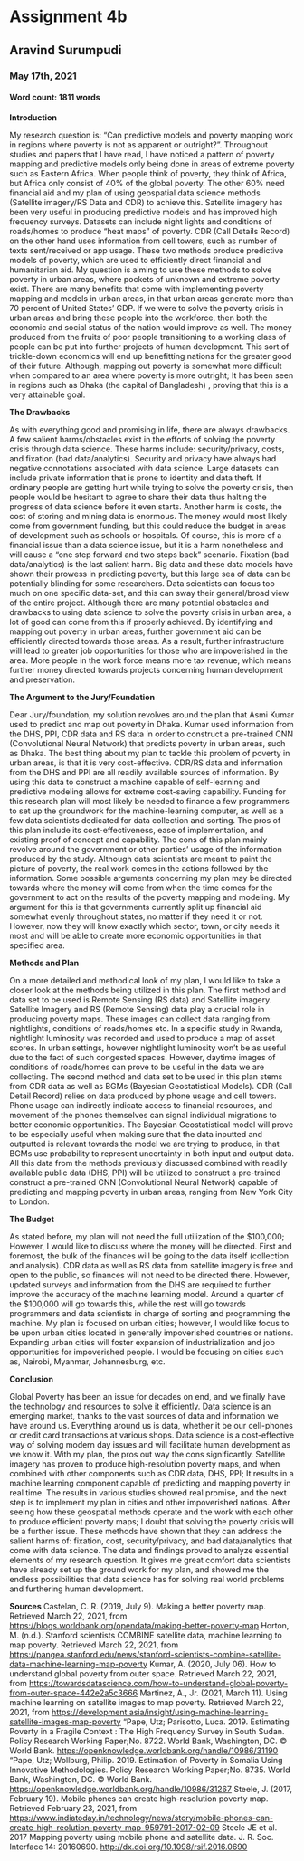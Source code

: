 #  Assignment 4b

##  Aravind Surumpudi

### May 17th, 2021

#### Word count: 1811 words


**Introduction**

My research question is: “Can predictive models and poverty mapping work in regions where poverty is not as apparent or outright?”. Throughout studies and papers that I have read, I have noticed a pattern of poverty mapping and predictive models only being done in areas of extreme poverty such as Eastern Africa. When people think of poverty, they think of Africa,  but Africa only consist of 40% of the global poverty. The other 60% need financial aid and my plan of using geospatial data science methods (Satellite imagery/RS Data and CDR) to achieve this. Satellite imagery has been very useful in producing predictive models and has improved high frequency surveys. Datasets can include night lights and conditions of roads/homes to produce “heat maps” of poverty. CDR (Call Details Record) on the other hand uses information from cell towers, such as number of texts sent/received or app usage. These two methods produce predictive models of poverty, which are used to efficiently direct financial and humanitarian aid. My question is aiming to use these methods to solve poverty in urban areas, where pockets of unknown and extreme poverty exist. There are many benefits that come with implementing poverty mapping and models in urban areas, in that urban areas generate more than 70 percent of United States’ GDP. If we were to solve the poverty crisis in urban areas and bring these people into the workforce, then both the economic and social status of the nation would improve as well. The money produced from the fruits of poor people transitioning to a working class of people can be put into further projects of human development. This sort of trickle-down economics will end up benefitting nations for the greater good of their future. Although, mapping out poverty is somewhat more difficult when compared to an area where poverty is more outright; It has been seen in regions such as Dhaka (the capital of Bangladesh) , proving that this is a very attainable goal. 

**The Drawbacks**

As with everything good and promising in life, there are always drawbacks. A few salient harms/obstacles exist in the efforts of solving the poverty crisis through data science. These harms include: security/privacy,  costs, and fixation (bad data/analytics). Security and privacy have always had negative connotations associated with data science. Large datasets can include private information that is prone to identity and data theft. If ordinary people are getting hurt while trying to solve the poverty crisis, then people would be hesitant to agree to share their data thus halting the progress of data science before it even starts. Another harm is costs, the cost of storing and mining data is enormous. The money would most likely come from government funding, but this could reduce the budget in areas of development such as schools or hospitals. Of course, this is more of a financial issue than a data science issue, but it is a harm nonetheless and will cause a “one step forward and two steps back” scenario. Fixation (bad data/analytics) is the last salient harm. Big data and these data models have shown their prowess in predicting poverty, but this large sea of data can be potentially blinding for some researchers. Data scientists can focus too much on one specific data-set, and this can sway their general/broad view of the entire project. Although there are many potential obstacles and drawbacks to using data science to solve the poverty crisis in urban area, a lot of good can come from this if properly achieved. By identifying and mapping out poverty in urban areas, further government aid can be efficiently directed towards those areas. As a result, further infrastructure will lead to greater job opportunities for those who are impoverished in the area. More people in the work force means more tax revenue, which means further money directed towards projects concerning human development and preservation. 

**The Argument to the Jury/Foundation**

Dear Jury/foundation, my solution revolves around the plan that Asmi Kumar used to predict and map out poverty in Dhaka. Kumar used information from the DHS, PPI, CDR data and RS data in order to construct a pre-trained CNN (Convolutional Neural Network) that predicts poverty in urban areas, such as Dhaka. The best thing about my plan to tackle this problem of poverty in urban areas, is that it is very cost-effective. CDR/RS data and information from the DHS and PPI are all readily available sources of information. By using this data to construct a machine capable of self-learning and predictive modeling allows for extreme cost-saving capability. Funding for this research plan will most likely be needed to finance a few programmers to set up the groundwork for the machine-learning computer, as well as a few data scientists dedicated for data collection and sorting. The pros of this plan include its cost-effectiveness, ease of implementation, and existing proof of concept and capability. The cons of this plan mainly revolve around the government or other parties’ usage of the information produced by the study. Although data scientists are meant to paint the picture of poverty, the real work comes in the actions followed by the information. Some possible arguments concerning my plan may be directed towards where the money will come from when the time comes for the government to act on the results of the poverty mapping and modeling. My argument for this is that governments currently split up financial aid somewhat evenly throughout states, no matter if they need it or not. However, now they will know exactly which sector, town, or city needs it most and will be able to create more economic opportunities in that specified area.

**Methods and Plan**

On a more detailed and methodical look of my plan, I would like to take a closer look at the methods being utilized in this plan. The first method and data set to be used is Remote Sensing (RS data) and Satellite imagery. Satellite Imagery and RS (Remote Sensing) data play a crucial role in producing poverty maps. These images can collect data ranging from: nightlights, conditions of roads/homes etc. In a specific study in Rwanda, nightlight luminosity was recorded and used to produce a map of asset scores. In urban settings, however nightlight luminosity won’t be as useful due to the fact of such congested spaces.  However, daytime images of conditions of roads/homes can prove to be useful in the data we are collecting. The second method and data set to be used in this plan stems from CDR data as well as BGMs (Bayesian Geostatistical Models). CDR (Call Detail Record) relies on data produced by phone usage and cell towers. Phone usage can indirectly indicate access to financial resources, and movement of the phones themselves can signal individual migrations to better economic opportunities. The Bayesian Geostatistical model will prove to be especially useful when making sure that the data inputted and outputted is relevant towards the model we are trying to produce, in that BGMs use probability to represent uncertainty in both input and output data. All this data from the methods previously discussed combined with readily available public data (DHS, PPI) will be utilized to construct a pre-trained  construct a pre-trained CNN (Convolutional Neural Network) capable of predicting and mapping poverty in urban areas, ranging from New York City to London.

**The Budget**

As stated before, my plan will not need the full utilization of the $100,000; However, I would like to discuss where the money will be directed. First and foremost, the bulk of the finances will be going to the data itself (collection and analysis). CDR data as well as RS data from satellite imagery is free and open to the public, so finances will not need to be directed there. However, updated surveys and information from the DHS are required to further improve the accuracy of the machine learning model. Around a quarter of the $100,000 will go towards this, while the rest will go towards programmers and data scientists in charge of sorting and programming the machine. My plan is focused on urban cities; however, I would like focus to be upon urban cities located in generally impoverished countries or nations. Expanding urban cities will foster expansion of industrialization and job opportunities for impoverished people. I would be focusing on cities such as, Nairobi, Myanmar, Johannesburg, etc.

**Conclusion**

Global Poverty has been an issue for decades on end, and we finally have the technology and resources to solve it efficiently. Data science is an emerging market, thanks to the vast sources of data and information we have around us. Everything around us is data, whether it be our cell-phones or credit card transactions at various shops. Data science is a cost-effective way of solving modern day issues and will facilitate human development as we know it. With my plan, the pros out way the cons significantly. Satellite imagery has proven to produce high-resolution poverty maps, and when combined with other components such as CDR data, DHS, PPI; It results in a machine learning component capable of predicting and mapping poverty in real time. The results in various studies showed real promise, and the next step is to implement my plan in cities and other impoverished nations. After seeing how these geospatial methods operate and the work with each other to produce efficient poverty maps; I doubt that solving the poverty crisis will be a further issue. These methods have shown that they can address the salient harms of: fixation, cost, security/privacy, and bad data/analytics that come with data science. The data and findings proved to analyze essential elements of my research question. It gives me great comfort data scientists have already set up the ground work for my plan, and showed me the endless possibilities that data science has for solving real world problems and furthering human development.

**Sources**
Castelan, C. R. (2019, July 9). Making a better poverty map. Retrieved March 22, 2021, from https://blogs.worldbank.org/opendata/making-better-poverty-map
Horton, M. (n.d.). Stanford scientists COMBINE satellite data, machine learning to map poverty. Retrieved March 22, 2021, from https://pangea.stanford.edu/news/stanford-scientists-combine-satellite-data-machine-learning-map-poverty
Kumar, A. (2020, July 06). How to understand global poverty from outer space. Retrieved March 22, 2021, from https://towardsdatascience.com/how-to-understand-global-poverty-from-outer-space-442e2a5c3666
Martinez, A., Jr. (2021, March 11). Using machine learning on satellite images to map poverty. Retrieved March 22, 2021, from https://development.asia/insight/using-machine-learning-satellite-images-map-poverty
“Pape, Utz; Parisotto, Luca. 2019. Estimating Poverty in a Fragile Context : The High Frequency Survey in South Sudan. Policy Research Working Paper;No. 8722. World Bank, Washington, DC. © World Bank. https://openknowledge.worldbank.org/handle/10986/31190
“Pape, Utz; Wollburg, Philip. 2019. Estimation of Poverty in Somalia Using Innovative Methodologies. Policy Research Working Paper;No. 8735. World Bank, Washington, DC. © World Bank. https://openknowledge.worldbank.org/handle/10986/31267
Steele, J. (2017, February 19). Mobile phones can create high-resolution poverty map. Retrieved February 23, 2021, from https://www.indiatoday.in/technology/news/story/mobile-phones-can-create-high-reolution-poverty-map-959791-2017-02-09
Steele JE et al. 2017 Mapping poverty using mobile phone and satellite data. J. R. Soc. Interface 14: 20160690. http://dx.doi.org/10.1098/rsif.2016.0690

